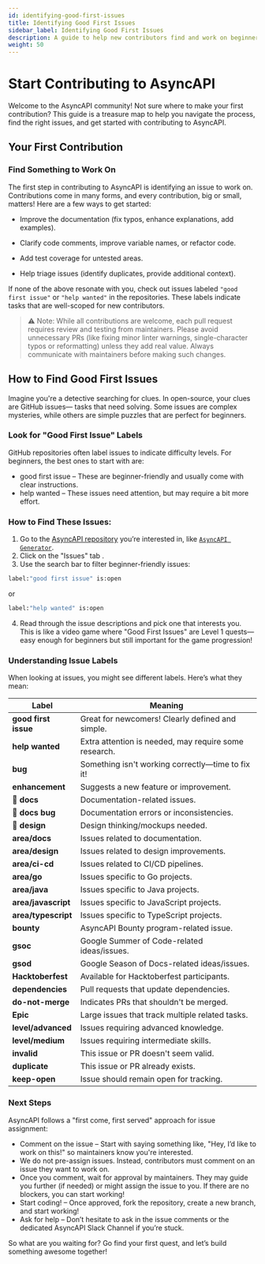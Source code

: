 ```yaml
---
id: identifying-good-first-issues
title: Identifying Good First Issues
sidebar_label: Identifying Good First Issues
description: A guide to help new contributors find and work on beginner-friendly issues in AsyncAPI projects
weight: 50
---
```


# Start Contributing to AsyncAPI
Welcome to the AsyncAPI community! Not sure where to make your first contribution? This guide is a treasure map to help you navigate the process, find the right issues, and get started with contributing to AsyncAPI.

## Your First Contribution
### Find Something to Work On
The first step in contributing to AsyncAPI is identifying an issue to work on. Contributions come in many forms, and every contribution, big or small, matters! Here are a few ways to get started:

- Improve the documentation (fix typos, enhance explanations, add examples).

- Clarify code comments, improve variable names, or refactor code.

- Add test coverage for untested areas.

- Help triage issues (identify duplicates, provide additional context).

If none of the above resonate with you, check out issues labeled `"good first issue"` or `"help wanted"` in the repositories. These labels indicate tasks that are well-scoped for new contributors.

>⚠ Note: While all contributions are welcome, each pull request requires review and testing from maintainers. Please avoid unnecessary PRs (like fixing minor linter warnings, single-character typos or reformatting) unless they add real value. Always communicate with maintainers before making such changes.


## How to Find Good First Issues
Imagine you're a detective searching for clues. In open-source, your clues are GitHub issues— tasks that need solving. Some issues are complex mysteries, while others are simple puzzles that are perfect for beginners.

### Look for "Good First Issue" Labels
GitHub repositories often label issues to indicate difficulty levels. For beginners, the best ones to start with are:

- good first issue – These are beginner-friendly and usually come with clear instructions.
- help wanted – These issues need attention, but may require a bit more effort.

### How to Find These Issues:
1.  Go to the [AsyncAPI repository](https://github.com/asyncapi) you’re interested in, like [`AsyncAPI Generator`](https://github.com/asyncapi/generator).
2. Click on the "Issues" tab .
3. Use the search bar to filter beginner-friendly issues:

```bash
label:"good first issue" is:open
```
or

```bash
label:"help wanted" is:open
```
4. Read through the issue descriptions and pick one that interests you.
This is like a video game where "Good First Issues" are Level 1 quests— easy enough for beginners but still important for the game progression!

### Understanding Issue Labels
When looking at issues, you might see different labels. Here’s what they mean:

| Label            | Meaning                                      |
|---------------------|-----------------------------------------------|
| **good first issue** | Great for newcomers! Clearly defined and simple. |
| **help wanted**      | Extra attention is needed, may require some research. |
| **bug**             | Something isn't working correctly—time to fix it!|
| **enhancement**     | Suggests a new feature or improvement. |
| **📑 docs**         | Documentation-related issues. |
| **🐞 docs bug**     | Documentation errors or inconsistencies. |
| **🎨 design**       | Design thinking/mockups needed. |
| **area/docs**       | Issues related to documentation. |
| **area/design**     | Issues related to design improvements. |
| **area/ci-cd**      | Issues related to CI/CD pipelines. |
| **area/go**         | Issues specific to Go projects. |
| **area/java**       | Issues specific to Java projects. |
| **area/javascript** | Issues specific to JavaScript projects. |
| **area/typescript** | Issues specific to TypeScript projects. |
| **bounty**          | AsyncAPI Bounty program-related issue. |
| **gsoc**           | Google Summer of Code-related ideas/issues. |
| **gsod**           | Google Season of Docs-related ideas/issues. |
| **Hacktoberfest**   | Available for Hacktoberfest participants. |
| **dependencies**    | Pull requests that update dependencies. |
| **do-not-merge**    | Indicates PRs that shouldn't be merged.|
| **Epic**           | Large issues that track multiple related tasks. |
| **level/advanced**  | Issues requiring advanced knowledge. |
| **level/medium**    | Issues requiring intermediate skills. |
| **invalid**        | This issue or PR doesn't seem valid.|
| **duplicate**      | This issue or PR already exists.|
| **keep-open**      | Issue should remain open for tracking.  |

### Next Steps
AsyncAPI follows a "first come, first served" approach for issue assignment:

- Comment on the issue – Start with saying something like, "Hey, I’d like to work on this!" so maintainers know you're interested.
- We do not pre-assign issues. Instead, contributors must comment on an issue they want to work on.
- Once you comment, wait for approval by maintainers. They may guide you further (if needed) or might assign the issue to you. If there are no blockers, you can start working!
- Start coding! – Once approved, fork the repository, create a new branch, and start working!
- Ask for help – Don’t hesitate to ask in the issue comments or the dedicated AsyncAPI Slack Channel if you’re stuck.

So what are you waiting for? Go find your first quest, and let’s build something awesome together! 